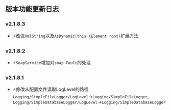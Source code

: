 ﻿## 版本功能更新日志

### v2.1.8.3
- ⚡️改进`XmlString`以及`AsDynamic(this XElement root)`扩展方法

### v2.1.8.2
- ⚡️`SoapService`增加对`soap Fault`的处理

### v2.1.8.1
- ⚡️修改从配置文件读取LogLevel的路径 `Logging/SimpleFileLogger/LogLevel`->`Logging/SimpleFileLogger`, `Logging/SimpleDatabaseLogger/LogLevel`->`Logging/SimpleDatabaseLogger`